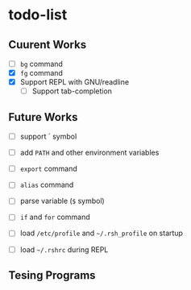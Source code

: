 # todo-list
## Cuurent Works

- [ ] `bg` command
- [x] `fg` command
- [x] Support REPL with GNU/readline
    - [ ] Support tab-completion

## Future Works
- [ ] support \`  symbol
- [ ] add `PATH` and other environment variables
- [ ] `export` command
- [ ] `alias` command
- [ ] parse variable (`$` symbol)
- [ ] `if` and `for` command
- [ ] load `/etc/profile` and `~/.rsh_profile` on startup
- [ ] load `~/.rshrc` during REPL


## Tesing Programs
